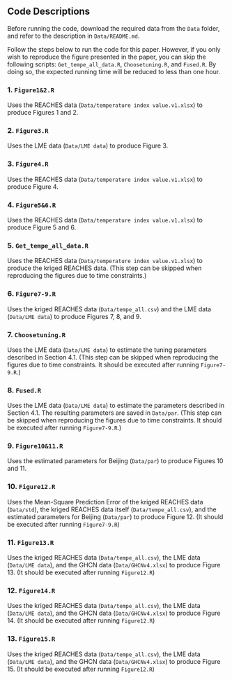 ## Code Descriptions

Before running the code, download the required data from the `Data` folder, and refer to the description in `Data/README.md`.

Follow the steps below to run the code for this paper. However, if you only wish to reproduce the figure presented in the paper, you can skip the following scripts: `Get_tempe_all_data.R`, `Choosetuning.R`, and `Fused.R`. By doing so, the expected running time will be reduced to less than one hour.

### 1. `Figure1&2.R`
Uses the REACHES data (`Data/temperature index value.v1.xlsx`) to produce Figures 1 and 2.

### 2. `Figure3.R`
Uses the LME data (`Data/LME data`) to produce Figure 3.

### 3. `Figure4.R`
Uses the REACHES data (`Data/temperature index value.v1.xlsx`) to produce Figure 4.

### 4. `Figure5&6.R`
Uses the REACHES data (`Data/temperature index value.v1.xlsx`) to produce Figure 5 and 6.

### 5. `Get_tempe_all_data.R`
Uses the REACHES data (`Data/temperature index value.v1.xlsx`) to produce the kriged REACHES data.
(This step can be skipped when reproducing the figures due to time constraints.)

### 6. `Figure7-9.R`
Uses the kriged REACHES data (`Data/tempe_all.csv`) and the LME data (`Data/LME data`) to produce Figures 7, 8, and 9.

### 7. `Choosetuning.R`
Uses the LME data (`Data/LME data`) to estimate the tuning parameters described in Section 4.1. (This step can be skipped when reproducing the figures due to time constraints. It should be executed after running `Figure7-9.R`.)

### 8. `Fused.R`
Uses the LME data (`Data/LME data`) to estimate the parameters described in Section 4.1. The resulting parameters are saved in `Data/par`. (This step can be skipped when reproducing the figures due to time constraints. It should be executed after running `Figure7-9.R`.)

### 9. `Figure10&11.R`
Uses the estimated parameters for Beijing (`Data/par`) to produce Figures 10 and 11.

### 10. `Figure12.R`
Uses the Mean-Square Prediction Error of the kriged REACHES data (`Data/std`), the kriged REACHES data itself (`Data/tempe_all.csv`), and the estimated parameters for Beijing (`Data/par`) to produce Figure 12. (It should be executed after running `Figure7-9.R`)

### 11. `Figure13.R`
Uses the kriged REACHES data (`Data/tempe_all.csv`), the LME data (`Data/LME data`), and the GHCN data (`Data/GHCNv4.xlsx`) to produce Figure 13. (It should be executed after running `Figure12.R`)

### 12. `Figure14.R`
Uses the kriged REACHES data (`Data/tempe_all.csv`), the LME data (`Data/LME data`), and the GHCN data (`Data/GHCNv4.xlsx`) to produce Figure 14. (It should be executed after running `Figure12.R`)

### 13. `Figure15.R`
Uses the kriged REACHES data (`Data/tempe_all.csv`), the LME data (`Data/LME data`), and the GHCN data (`Data/GHCNv4.xlsx`) to produce Figure 15. (It should be executed after running `Figure12.R`)

